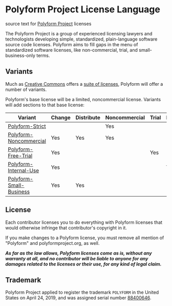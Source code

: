 # Polyform Project License Language

source text for [Polyform Project](https://polyformproject.org) licenses

The Polyform Project is a group of experienced licensing lawyers and technologists developing simple, standardized, plain-language software source code licenses.  Polyform aims to fill gaps in the menu of standardized software licenses, like non-commercial, trial, and small-business-only terms.

## Variants

Much as [Creative Commons](https://creativecommons.org) offers a [suite of licenses](https://creativecommons.org/licenses/#licenses), Polyform will offer a number of variants.

Polyform's base license will be a limited, noncommercial license.  Variants will add sections to that base license:

| Variant                   | Change | Distribute | Noncommercial | Trial | Internal | SMB |
| ------------------------- | ------ | ---------- | ------------- | ----- | -------- | --- |
| [Polyform-Strict]         |        |            | Yes           |       |          |     |
| [Polyform-Noncommercial]  | Yes    | Yes        | Yes           |       |          |     |
| [Polyform-Free-Trial]     | Yes    |            |               | Yes   |          |     |
| [Polyform-Internal-Use]   | Yes    |            |               |       | Yes      |     |
| [Polyform-Small-Business] | Yes    | Yes        |               |       |          | Yes |

[Polyform-Strict]: ./Polyform-Strict.md
[Polyform-Noncommercial]: ./Polyform-Noncommercial.md
[Polyform-Free-Trial]: ./Polyform-Free-Trial.md
[Polyform-Internal-Use]: ./Polyform-Internal-Use.md
[Polyform-Small-Business]: ./Polyform-Small-Business.md

## License

Each contributor licenses you to do everything with Polyform licenses that would otherwise infringe that contributor's copyright in it.

If you make changes to a Polyform license, you must remove all mention of "Polyform" and polyformproject.org, as well.

***As far as the law allows, Polyform licenses come as is, without any warranty at all, and no contributor will be liable to anyone for any damages related to the licenses or their use, for any kind of legal claim.***

## Trademark

Polyform Project applied to register the trademark `POLYFORM` in the United States on April 24, 2019, and was assigned serial number [88400646](https://tsdr.uspto.gov/#caseNumber=88400646&caseType=SERIAL_NO&searchType=statusSearch).
